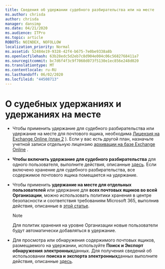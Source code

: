 ```yaml
---
title: Сведения об удержании судебного разбирательства или на месте
ms.author: chrisda
author: chrisda
manager: dansimp
ms.date: 04/21/2020
ms.audience: ITPro
ms.topic: article
ROBOTS: NOINDEX, NOFOLLOW
localization_priority: Normal
ms.assetid: 52484e19-9328-42f4-b675-7e0be9338a8b
ms.openlocfilehash: 63b28edc5d2eb7c8d904e004c06c5682768411a7
ms.sourcegitcommit: bc7d6f4f3c9f7060d073f5130e1ec856e248d020
ms.translationtype: MT
ms.contentlocale: ru-RU
ms.lasthandoff: 06/02/2020
ms.locfileid: "44508713"
---
```

# <a name="about-litigation-holds-and-in-place-holds"></a>О судебных удержаниях и удержаниях на месте

- Чтобы применить удержание для судебного разбирательства или удержание на месте для почтового ящика, необходима [Лицензия на Exchange Online (план 2](https://docs.microsoft.com/office365/servicedescriptions/office-365-platform-service-description/office-365-plan-options) ). Если у вас есть другой план, назначьте учетной записи отдельную лицензию [архивации на базе Exchange Online](https://docs.microsoft.com/office365/servicedescriptions/exchange-online-archiving-service-description/exchange-online-archiving-service-description) . 
    
- **Чтобы включить удержание для судебного разбирательства** для одного пользователя, выполните действия, описанные [здесь](https://docs.microsoft.com/office365/SecurityCompliance/place-a-mailbox-on-litigation-hold). Если включено хранение для судебного разбирательства, все содержимое почтового ящика помещается на удержание.
    
- Чтобы применить **удержание на месте для отдельных пользователей** или удержание для **всех почтовых ящиков во всей Организации**, можно использовать политики хранения в центре безопасности и соответствия требованиям Microsoft 365, выполнив действия, описанные в [этой статье]( https://docs.microsoft.com/microsoft-365/compliance/retention-policies).
    
    > [!NOTE]
    > Для политик хранения на уровне Организации новые пользователи будут автоматически добавляться в удержание. 
  
- Для просмотра или обнаружения содержимого почтовых ящиков, размещаемого на удержании, используйте **Поиск и Экспорт обнаружения электронных**данных. Для получения сведений об использовании **поиска и экспорта электронных**данных выполните действия, описанные [здесь](https://docs.microsoft.com/microsoft-365/compliance/export-search-results).
    

